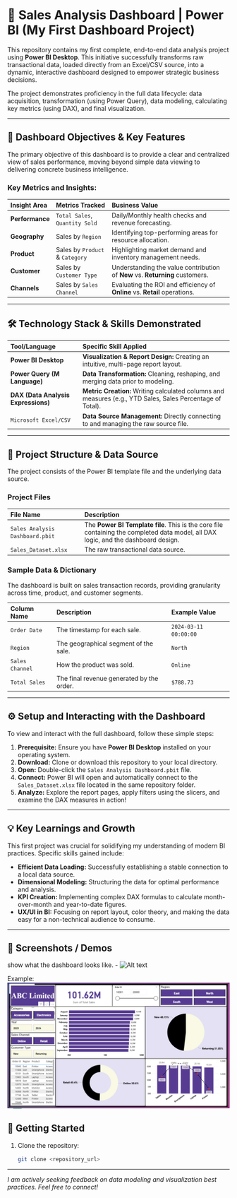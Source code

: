 # 🚀 Sales Analysis Dashboard | Power BI (My First Dashboard Project)

This repository contains my first complete, end-to-end data analysis project using **Power BI Desktop**. This initiative successfully transforms raw transactional data, loaded directly from an Excel/CSV source, into a dynamic, interactive dashboard designed to empower strategic business decisions.

The project demonstrates proficiency in the full data lifecycle: data acquisition, transformation (using Power Query), data modeling, calculating key metrics (using DAX), and final visualization.

---

## 🎯 Dashboard Objectives & Key Features

The primary objective of this dashboard is to provide a clear and centralized view of sales performance, moving beyond simple data viewing to delivering concrete business intelligence.

### Key Metrics and Insights:

| Insight Area | Metrics Tracked | Business Value |
| :--- | :--- | :--- |
| **Performance** | `Total Sales`, `Quantity Sold` | Daily/Monthly health checks and revenue forecasting. |
| **Geography** | Sales by `Region` | Identifying top-performing areas for resource allocation. |
| **Product** | Sales by `Product` & `Category` | Highlighting market demand and inventory management needs. |
| **Customer** | Sales by `Customer Type` | Understanding the value contribution of **New** vs. **Returning** customers. |
| **Channels** | Sales by `Sales Channel` | Evaluating the ROI and efficiency of **Online** vs. **Retail** operations. |

---

## 🛠️ Technology Stack & Skills Demonstrated

| Tool/Language | Specific Skill Applied |
| :--- | :--- |
| **Power BI Desktop** | **Visualization & Report Design:** Creating an intuitive, multi-page report layout. |
| **Power Query (M Language)** | **Data Transformation:** Cleaning, reshaping, and merging data prior to modeling. |
| **DAX (Data Analysis Expressions)** | **Metric Creation:** Writing calculated columns and measures (e.g., YTD Sales, Sales Percentage of Total). |
| `Microsoft Excel/CSV` | **Data Source Management:** Directly connecting to and managing the raw source file. |

---

## 📂 Project Structure & Data Source

The project consists of the Power BI template file and the underlying data source.

### Project Files

| File Name | Description |
| :--- | :--- |
| `Sales Analysis Dashboard.pbit` | The **Power BI Template file**. This is the core file containing the completed data model, all DAX logic, and the dashboard design. |
| `Sales_Dataset.xlsx` | The raw transactional data source. |

### Sample Data & Dictionary

The dashboard is built on sales transaction records, providing granularity across time, product, and customer segments.

| Column Name | Description | Example Value |
| :--- | :--- | :--- |
| `Order Date` | The timestamp for each sale. | `2024-03-11 00:00:00` |
| `Region` | The geographical segment of the sale. | `North` |
| `Sales Channel` | How the product was sold. | `Online` |
| `Total Sales` | The final revenue generated by the order. | `$788.73` |

---

## ⚙️ Setup and Interacting with the Dashboard

To view and interact with the full dashboard, follow these simple steps:

1.  **Prerequisite:** Ensure you have **Power BI Desktop** installed on your operating system.
2.  **Download:** Clone or download this repository to your local directory.
3.  **Open:** Double-click the `Sales Analysis Dashboard.pbit` file.
4.  **Connect:** Power BI will open and automatically connect to the `Sales_Dataset.xlsx` file located in the same repository folder.
5.  **Analyze:** Explore the report pages, apply filters using the slicers, and examine the DAX measures in action!

---

## 💡 Key Learnings and Growth

This first project was crucial for solidifying my understanding of modern BI practices. Specific skills gained include:

* **Efficient Data Loading:** Successfully establishing a stable connection to a local data source.
* **Dimensional Modeling:** Structuring the data for optimal performance and analysis.
* **KPI Creation:** Implementing complex DAX formulas to calculate month-over-month and year-to-date figures.
* **UX/UI in BI:** Focusing on report layout, color theory, and making the data easy for a non-technical audience to consume.

---

## 📸  Screenshots / Demos
 show what the dashboard looks like. - ![Alt text](https://github.com/username/repo/assets/image.png)

 Example: ![Dashboard Preview](https://github.com/mdsajidhussain0786/-Sales-Analysis-Dashboard/blob/main/snapshot.png)
 

## 🚀 Getting Started  
1. Clone the repository:  
   ```bash
   git clone <repository_url>

---
*I am actively seeking feedback on data modeling and visualization best practices. Feel free to connect!*
